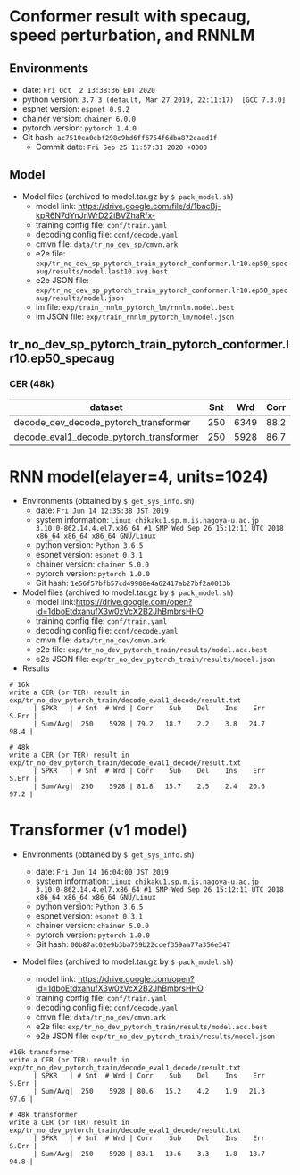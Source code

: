 # Conformer result with specaug, speed perturbation, and RNNLM
## Environments
- date: `Fri Oct  2 13:38:36 EDT 2020`
- python version: `3.7.3 (default, Mar 27 2019, 22:11:17)  [GCC 7.3.0]`
- espnet version: `espnet 0.9.2`
- chainer version: `chainer 6.0.0`
- pytorch version: `pytorch 1.4.0`
- Git hash: `ac7510ea0ebf298c9bd6ff6754f6dba872eaad1f`
  - Commit date: `Fri Sep 25 11:57:31 2020 +0000`

## Model
- Model files (archived to model.tar.gz by `$ pack_model.sh`)
  - model link: https://drive.google.com/file/d/1bacBj-kpR6N7dYnJnWrD22iBVZhaRfx-
  - training config file: `conf/train.yaml`
  - decoding config file: `conf/decode.yaml`
  - cmvn file: `data/tr_no_dev_sp/cmvn.ark`
  - e2e file: `exp/tr_no_dev_sp_pytorch_train_pytorch_conformer.lr10.ep50_specaug/results/model.last10.avg.best`
  - e2e JSON file: `exp/tr_no_dev_sp_pytorch_train_pytorch_conformer.lr10.ep50_specaug/results/model.json`
  - lm file: `exp/train_rnnlm_pytorch_lm/rnnlm.model.best`
  - lm JSON file: `exp/train_rnnlm_pytorch_lm/model.json`

## tr_no_dev_sp_pytorch_train_pytorch_conformer.lr10.ep50_specaug
### CER (48k)

|dataset|Snt|Wrd|Corr|Sub|Del|Ins|Err|S.Err|
|---|---|---|---|---|---|---|---|---|
|decode_dev_decode_pytorch_transformer|250|6349|88.2|9.6|2.1|1.2|13.0|86.0|
|decode_eval1_decode_pytorch_transformer|250|5928|86.7|10.7|2.5|1.3|14.5|88.0|

# RNN model(elayer=4, units=1024)
  - Environments (obtained by `$ get_sys_info.sh`)
    - date: `Fri Jun 14 12:35:38 JST 2019`
    - system information: `Linux chikaku1.sp.m.is.nagoya-u.ac.jp 3.10.0-862.14.4.el7.x86_64 #1 SMP Wed Sep 26 15:12:11 UTC 2018 x86_64 x86_64 x86_64 GNU/Linux`
    - python version: `Python 3.6.5`
    - espnet version: `espnet 0.3.1`
    - chainer version: `chainer 5.0.0`
    - pytorch version: `pytorch 1.0.0`
    - Git hash: `1e56f57bfb57cd49988e4a62417ab27bf2a0013b`
  - Model files (archived to model.tar.gz by `$ pack_model.sh`)
    - model link:https://drive.google.com/open?id=1dboEtdxanufX3w0zVcX2B2JhBmbrsHHO
    - training config file: `conf/train.yaml`
    - decoding config file: `conf/decode.yaml`
    - cmvn file: `data/tr_no_dev/cmvn.ark`
    - e2e file: `exp/tr_no_dev_pytorch_train/results/model.acc.best`
    - e2e JSON file: `exp/tr_no_dev_pytorch_train/results/model.json`
  - Results

```
# 16k
write a CER (or TER) result in exp/tr_no_dev_pytorch_train/decode_eval1_decode/result.txt
      | SPKR   | # Snt  # Wrd | Corr    Sub    Del    Ins    Err  S.Err |
      | Sum/Avg|  250    5928 | 79.2   18.7    2.2    3.8   24.7   98.4 |

# 48k
write a CER (or TER) result in exp/tr_no_dev_pytorch_train/decode_eval1_decode/result.txt
      | SPKR   | # Snt  # Wrd | Corr    Sub    Del    Ins    Err  S.Err |
      | Sum/Avg|  250    5928 | 81.8   15.7    2.5    2.4   20.6   97.2 |

```
# Transformer (v1 model)
  - Environments (obtained by `$ get_sys_info.sh`)
    - date: `Fri Jun 14 16:04:00 JST 2019`
    - system information: `Linux chikaku1.sp.m.is.nagoya-u.ac.jp 3.10.0-862.14.4.el7.x86_64 #1 SMP Wed Sep 26 15:12:11 UTC 2018 x86_64 x86_64 x86_64 GNU/Linux`
    - python version: `Python 3.6.5`
    - espnet version: `espnet 0.3.1`
    - chainer version: `chainer 5.0.0`
    - pytorch version: `pytorch 1.0.0`
    - Git hash: `00b87ac02e9b3ba759b22ccef359aa77a356e347`

  - Model files (archived to model.tar.gz by `$ pack_model.sh`)
    - model link: https://drive.google.com/open?id=1dboEtdxanufX3w0zVcX2B2JhBmbrsHHO
    - training config file: `conf/train.yaml`
    - decoding config file: `conf/decode.yaml`
    - cmvn file: `data/tr_no_dev/cmvn.ark`
    - e2e file: `exp/tr_no_dev_pytorch_train/results/model.acc.best`
    - e2e JSON file: `exp/tr_no_dev_pytorch_train/results/model.json`

```
#16k transformer
write a CER (or TER) result in exp/tr_no_dev_pytorch_train/decode_eval1_decode/result.txt
      | SPKR   | # Snt  # Wrd | Corr    Sub    Del    Ins    Err  S.Err |
      | Sum/Avg|  250    5928 | 80.6   15.2    4.2    1.9   21.3   97.6 |

# 48k transformer
write a CER (or TER) result in exp/tr_no_dev_pytorch_train/decode_eval1_decode/result.txt
      | SPKR   | # Snt  # Wrd | Corr    Sub    Del    Ins    Err  S.Err |
      | Sum/Avg|  250    5928 | 83.1   13.6    3.3    1.8   18.7   94.8 |

```

